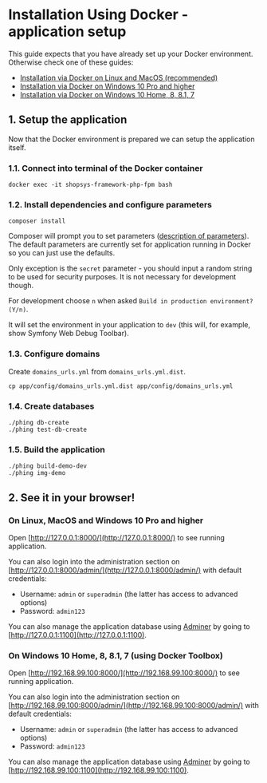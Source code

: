 # Installation Using Docker - application setup

This guide expects that you have already set up your Docker environment. Otherwise check one of these guides:
- [Installation via Docker on Linux and MacOS (recommended)](docs/introduction/installation-using-docker-linux-macos.md)
- [Installation via Docker on Windows 10 Pro and higher](docs/introduction/installation-using-docker-windows-10-pro-higher.md)
- [Installation via Docker on Windows 10 Home, 8, 8.1, 7](docs/introduction/installation-using-docker-windows-10-lower.md)

## 1. Setup the application
Now that the Docker environment is prepared we can setup the application itself.

### 1.1. Connect into terminal of the Docker container
```
docker exec -it shopsys-framework-php-fpm bash
```

### 1.2. Install dependencies and configure parameters
```
composer install
```

Composer will prompt you to set parameters ([description of parameters](installation-guide.md#2-install-dependencies-and-configure-parameters)).
The default parameters are currently set for application running in Docker so you can just use the defaults.

Only exception is the `secret` parameter - you should input a random string to be used for security purposes.
It is not necessary for development though.

For development choose `n` when asked `Build in production environment? (Y/n)`.

It will set the environment in your application to `dev` (this will, for example, show Symfony Web Debug Toolbar).

### 1.3. Configure domains
Create `domains_urls.yml` from `domains_urls.yml.dist`.

```
cp app/config/domains_urls.yml.dist app/config/domains_urls.yml
```

### 1.4. Create databases
```
./phing db-create
./phing test-db-create
```

### 1.5. Build the application
```
./phing build-demo-dev
./phing img-demo
```

## 2. See it in your browser!

### On Linux, MacOS and Windows 10 Pro and higher
Open [http://127.0.0.1:8000/](http://127.0.0.1:8000/) to see running application.

You can also login into the administration section on [http://127.0.0.1:8000/admin/](http://127.0.0.1:8000/admin/) with default credentials:
* Username: `admin` or `superadmin` (the latter has access to advanced options)
* Password: `admin123`

You can also manage the application database using [Adminer](https://www.adminer.org) by going to [http://127.0.0.1:1100](http://127.0.0.1:1100).

### On Windows 10 Home, 8, 8.1, 7 (using Docker Toolbox)
Open [http://192.168.99.100:8000/](http://192.168.99.100:8000/) to see running application.

You can also login into the administration section on [http://192.168.99.100:8000/admin/](http://192.168.99.100:8000/admin/) with default credentials:
* Username: `admin` or `superadmin` (the latter has access to advanced options)
* Password: `admin123`

You can also manage the application database using [Adminer](https://www.adminer.org) by going to [http://192.168.99.100:1100](http://192.168.99.100:1100).
